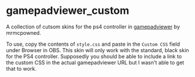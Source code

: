 # gamepadviewer_custom

A collection of cutsom skins for the ps4 controller in [gamepadviewer](http://gamepadviewer.com/) by mrmcpowned.

To use, copy the contents of `style.css` and paste in the `Custom CSS` field under Browser in OBS. 
This skin will only work with the standard, black skin for the PS4 controller. 
Supposedly you should be able to include a link to the custom CSS in the actual gamepadviewer URL but I wasn't able to get that to work.
